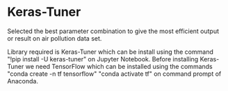 # Keras-Tuner

Selected the best parameter combination to give the most efficient output or result on air pollution data set.

Library required is Keras-Tuner which can be install using the command "!pip install -U keras-tuner" on Jupyter Notebook. Before installing Keras-Tuner we need TensorFlow which can be installed using the commands "conda create -n tf tensorflow" "conda activate tf" on command prompt of Anaconda.


